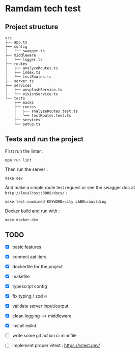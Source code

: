 # Ramdam tech test 


## Project structure  

```
src
├── app.ts
├── config
│   └── swagger.ts
├── middleware
│   └── logger.ts
├── routes
│   ├── analyzeRoutes.ts
│   ├── index.ts
│   └── testRoutes.ts
├── server.ts
├── services
│   ├── unsplashService.ts
│   └── visionService.ts
└── tests
    ├── mocks
    ├── routes
    │   ├── analyzeRoutes.test.ts
    │   └── testRoutes.test.ts
    ├── services
    └── setup.ts
```


## Tests and run the project  

First run the linter : 

```
npm run lint
```

Then run the server : 

```
make dev
```

And make a simple route test request or see the swagger doc at `http://localhost:3000/docs/` : 

```
make test-combined KEYWORD=city LABEL=building
```

Docker build and run with : 

```
make docker-dev
```



## TODO

- [X] basic features
- [X] connect api tiers 
- [X] dockerfile for the project
- [X] makefile 
- [X] typescript config 
- [X] fix typing / zod 🔥
- [X] validate server input/output 
- [X] clean logging --> middleware 
- [X] install eslint 
- [ ] write some git action ci mini file 
- [ ] implement proper vitest : https://vitest.dev/

